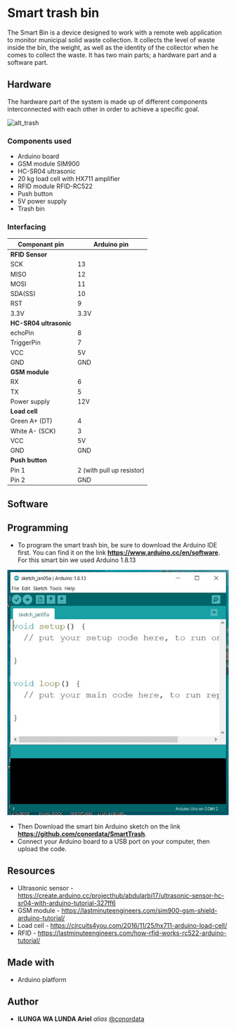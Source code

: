 # Smart trash bin

The Smart Bin is a device designed to work with a remote web application to monitor municipal solid waste collection. It collects the level of waste inside the bin, the weight, as well as the identity of the collector when he comes to collect the waste. It has two main parts; a hardware part and a software part.

## Hardware

The hardware part of the system is made up of different components interconnected with each other in order to achieve a specific goal.

![alt_trash](img/trash.jpg)

### Components used

- Arduino board
- GSM module SIM900
- HC-SR04 ultrasonic
- 20 kg load cell with HX711 amplifier
- RFID module RFID-RC522
- Push button
- 5V power supply
- Trash bin

### Interfacing 

| **Componant pin** 		| **Arduino pin** 		|
|-------------------------------|-------------------------------|
| **RFID Sensor**      		|  		               	|
| SCK               		| 13		               	|
| MISO              		| 12  		             	|
| MOSI              		| 11  		             	|
| SDA(SS)           		| 10     	          	|
| RST               		| 9      	          	|
| 3.3V				| 3.3V				|
| **HC-SR04 ultrasonic**	|         	        	|
| echoPin           		| 8       	         	|
| TriggerPin        		| 7       	         	|
| VCC				| 5V				|
| GND				| GND				|
| **GSM module**		|				|
| RX				| 6  				|
| TX				| 5				|
| Power supply			| 12V				|	
| **Load cell**        		|   	  	            	|
| Green A+ (DT)			| 4				|
| White A- (SCK)    		| 3        	        	|
| VCC				| 5V				|
| GND				| GND				|
| **Push button**		|				|
| Pin 1				| 2 (with pull up resistor)	|
| Pin 2				| GND				|

## Software

## Programming

- To program the smart trash bin, be sure to download the Arduino IDE first. You can find it on the link **https://www.arduino.cc/en/software**. 
For this smart bin we used Arduino 1.8.13

![alt_IDE](img/IDE.jpg)

- Then Download the smart bin Arduino sketch on the link **https://github.com/conordata/SmartTrash**.
- Connect your Arduino board to a USB port on your computer, then upload the code.

## Resources

- Ultrasonic sensor - https://create.arduino.cc/projecthub/abdularbi17/ultrasonic-sensor-hc-sr04-with-arduino-tutorial-327ff6
- GSM module - https://lastminuteengineers.com/sim900-gsm-shield-arduino-tutorial/
- Load cell - https://circuits4you.com/2016/11/25/hx711-arduino-load-cell/
- RFID - https://lastminuteengineers.com/how-rfid-works-rc522-arduino-tutorial/

## Made with

- Arduino platform

## Author

* **ILUNGA WA LUNDA Ariel** _alias_ [@conordata](https://github.com/conordata)


 
